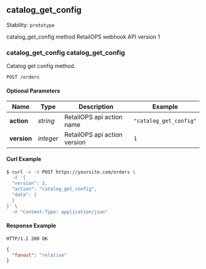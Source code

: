 ## <a name="resource-catalog_get_config_v1">catalog_get_config</a>

Stability: `prototype`

catalog_get_config method RetailOPS webhook API version 1

### catalog_get_config catalog_get_config

Catalog get config method.

```
POST /orders
```

#### Optional Parameters

| Name | Type | Description | Example |
| ------- | ------- | ------- | ------- |
| **action** | *string* | RetailOPS api action name | `"catalog_get_config"` |
| **version** | *integer* | RetailOPS api action version | `1` |


#### Curl Example

```bash
$ curl -n -X POST https://yoursite.com/orders \
  -d '{
  "version": 1,
  "action": "catalog_get_config",
  "data": {
  }
}' \
  -H "Content-Type: application/json"
```


#### Response Example

```
HTTP/1.1 200 OK
```

```json
{
  "fanout": "relative"
}
```


